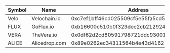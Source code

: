 
| Symbol        | Name          | Address       | Website       |
| ------------- | ------------- | ------------- | ------------- | 
| Velo  | Velochain.io  | 0xc7ef1bff46cd025509cf5e55fa5cd5c14793cbff | DEAD
| FLUX  | GoFlux.io  | 0xb16600c510b0f323dee2cb212924d90e58864421 | DEAD 
| VERA | TheVera.io |  0x0df62d2cd80591798721ddc93001afe868c367ff | DEAD
| ALICE | Alicedrop.com | 0x89e0262ec34311564b4e43d416218d38d4db879c | DEAD
